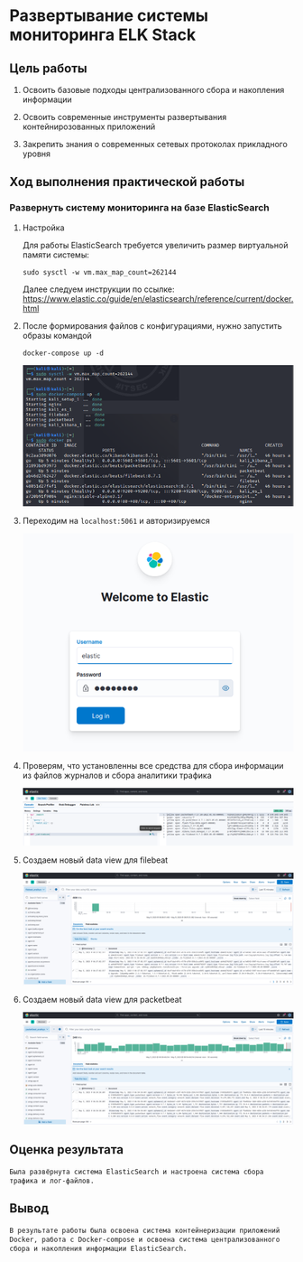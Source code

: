 # Развертывание системы мониторинга ELK Stack

## Цель работы

1. Освоить базовые подходы централизованного сбора и накопления информации

2. Освоить современные инструменты развертывания контейнирозованных приложений

3. Закрепить знания о современных сетевых протоколах прикладного уровня

## Ход выполнения практической работы

### Развернуть систему мониторинга на базе ElasticSearch

1. Настройка

    Для работы ElasticSearch требуется увеличить размер виртуальной памяти системы:
    ```
    sudo sysctl -w vm.max_map_count=262144
    ```
    Далее следуем инструкции по ссылке: https://www.elastic.co/guide/en/elasticsearch/reference/current/docker.html

2. После формирования файлов с конфигурациями, нужно запустить образы командой
    ```
    docker-compose up -d
    ```
    ![](./screenshots/s1.png)

3. Переходим на `localhost:5061` и авторизируемся 

    ![](./screenshots/s2.png)

4. Проверям, что установленны все средства для сбора информации из файлов журналов и сбора аналитики трафика

    ![](./screenshots/s3.png)

5. Создаем новый data view для filebeat

    ![](./screenshots/s4.png)

6. Создаем новый data view для packetbeat

    ![](./screenshots/s5.png)

## Оценка результата

    Была развёрнута система ElasticSearch и настроена система сбора трафика и лог-файлов.

## Вывод

    В результате работы была освоена система контейнеризации приложений Docker, работа с Docker-compose и освоена система централизованного сбора и накопления информации ElasticSearch.
